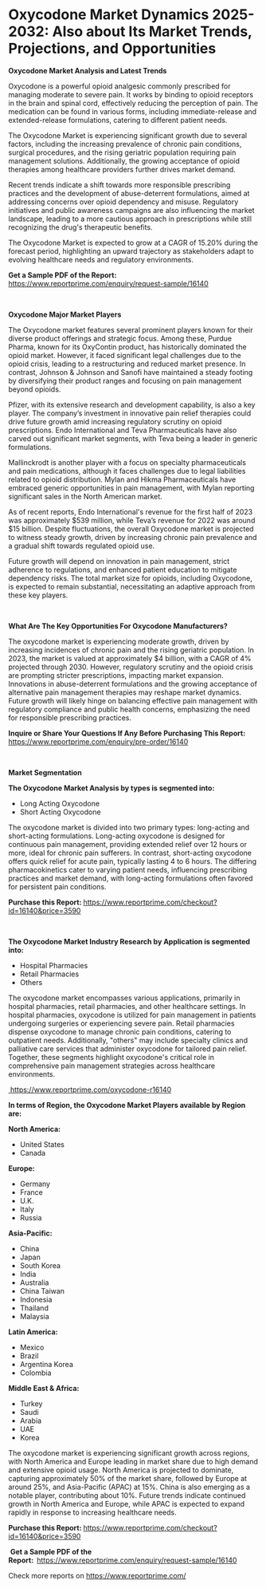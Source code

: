 <p><h1>Oxycodone Market Dynamics 2025-2032: Also about Its Market Trends, Projections, and Opportunities</h1></p><p><strong>Oxycodone Market Analysis and Latest Trends</strong></p>
<p><p>Oxycodone is a powerful opioid analgesic commonly prescribed for managing moderate to severe pain. It works by binding to opioid receptors in the brain and spinal cord, effectively reducing the perception of pain. The medication can be found in various forms, including immediate-release and extended-release formulations, catering to different patient needs.</p><p>The Oxycodone Market is experiencing significant growth due to several factors, including the increasing prevalence of chronic pain conditions, surgical procedures, and the rising geriatric population requiring pain management solutions. Additionally, the growing acceptance of opioid therapies among healthcare providers further drives market demand.</p><p>Recent trends indicate a shift towards more responsible prescribing practices and the development of abuse-deterrent formulations, aimed at addressing concerns over opioid dependency and misuse. Regulatory initiatives and public awareness campaigns are also influencing the market landscape, leading to a more cautious approach in prescriptions while still recognizing the drug's therapeutic benefits.</p><p>The Oxycodone Market is expected to grow at a CAGR of 15.20% during the forecast period, highlighting an upward trajectory as stakeholders adapt to evolving healthcare needs and regulatory environments.</p></p>
<p><strong>Get a Sample PDF of the Report:&nbsp;</strong> <a href="https://www.reportprime.com/enquiry/request-sample/16140?utm_campaign=3556&utm_medium=2&utm_source=Github&utm_content=ia&utm_term=20032025&utm_id=oxycodone">https://www.reportprime.com/enquiry/request-sample/16140</a></p>
<p>&nbsp;</p>
<p><strong>Oxycodone Major Market Players</strong></p>
<p><p>The Oxycodone market features several prominent players known for their diverse product offerings and strategic focus. Among these, Purdue Pharma, known for its OxyContin product, has historically dominated the opioid market. However, it faced significant legal challenges due to the opioid crisis, leading to a restructuring and reduced market presence. In contrast, Johnson & Johnson and Sanofi have maintained a steady footing by diversifying their product ranges and focusing on pain management beyond opioids.</p><p>Pfizer, with its extensive research and development capability, is also a key player. The company’s investment in innovative pain relief therapies could drive future growth amid increasing regulatory scrutiny on opioid prescriptions. Endo International and Teva Pharmaceuticals have also carved out significant market segments, with Teva being a leader in generic formulations.</p><p>Mallinckrodt is another player with a focus on specialty pharmaceuticals and pain medications, although it faces challenges due to legal liabilities related to opioid distribution. Mylan and Hikma Pharmaceuticals have embraced generic opportunities in pain management, with Mylan reporting significant sales in the North American market.</p><p>As of recent reports, Endo International's revenue for the first half of 2023 was approximately $539 million, while Teva’s revenue for 2022 was around $15 billion. Despite fluctuations, the overall Oxycodone market is projected to witness steady growth, driven by increasing chronic pain prevalence and a gradual shift towards regulated opioid use.</p><p>Future growth will depend on innovation in pain management, strict adherence to regulations, and enhanced patient education to mitigate dependency risks. The total market size for opioids, including Oxycodone, is expected to remain substantial, necessitating an adaptive approach from these key players.</p></p>
<p>&nbsp;</p>
<p><strong>What Are The Key Opportunities For Oxycodone Manufacturers?</strong></p>
<p><p>The oxycodone market is experiencing moderate growth, driven by increasing incidences of chronic pain and the rising geriatric population. In 2023, the market is valued at approximately $4 billion, with a CAGR of 4% projected through 2030. However, regulatory scrutiny and the opioid crisis are prompting stricter prescriptions, impacting market expansion. Innovations in abuse-deterrent formulations and the growing acceptance of alternative pain management therapies may reshape market dynamics. Future growth will likely hinge on balancing effective pain management with regulatory compliance and public health concerns, emphasizing the need for responsible prescribing practices.</p></p>
<p><strong>Inquire or Share Your Questions If Any Before Purchasing This Report:</strong> <a href="https://www.reportprime.com/enquiry/pre-order/16140?utm_campaign=3556&utm_medium=2&utm_source=Github&utm_content=ia&utm_term=20032025&utm_id=oxycodone">https://www.reportprime.com/enquiry/pre-order/16140</a></p>
<p>&nbsp;</p>
<p><strong>Market Segmentation</strong></p>
<p><strong>The Oxycodone Market Analysis by types is segmented into:</strong></p>
<p><ul><li>Long Acting Oxycodone</li><li>Short Acting Oxycodone</li></ul></p>
<p><p>The oxycodone market is divided into two primary types: long-acting and short-acting formulations. Long-acting oxycodone is designed for continuous pain management, providing extended relief over 12 hours or more, ideal for chronic pain sufferers. In contrast, short-acting oxycodone offers quick relief for acute pain, typically lasting 4 to 6 hours. The differing pharmacokinetics cater to varying patient needs, influencing prescribing practices and market demand, with long-acting formulations often favored for persistent pain conditions.</p></p>
<p><strong>Purchase this Report:&nbsp;</strong><a href="https://www.reportprime.com/checkout?id=16140&price=3590&utm_campaign=3556&utm_medium=2&utm_source=Github&utm_content=ia&utm_term=20032025&utm_id=oxycodone">https://www.reportprime.com/checkout?id=16140&price=3590</a></p>
<p>&nbsp;</p>
<p><strong>The Oxycodone Market Industry Research by Application is segmented into:</strong></p>
<p><ul><li>Hospital Pharmacies</li><li>Retail Pharmacies</li><li>Others</li></ul></p>
<p><p>The oxycodone market encompasses various applications, primarily in hospital pharmacies, retail pharmacies, and other healthcare settings. In hospital pharmacies, oxycodone is utilized for pain management in patients undergoing surgeries or experiencing severe pain. Retail pharmacies dispense oxycodone to manage chronic pain conditions, catering to outpatient needs. Additionally, "others" may include specialty clinics and palliative care services that administer oxycodone for tailored pain relief. Together, these segments highlight oxycodone's critical role in comprehensive pain management strategies across healthcare environments.</p></p>
<p><a href="https://www.reportprime.com/oxycodone-r16140?utm_campaign=3556&utm_medium=2&utm_source=Github&utm_content=ia&utm_term=20032025&utm_id=oxycodone">&nbsp;https://www.reportprime.com/oxycodone-r16140</a></p>
<p><strong>In terms of Region, the Oxycodone Market Players available by Region are:</strong></p>
<p>
    <p> <strong> North America: </strong>
        <ul>
            <li>United States</li>
            <li>Canada</li>
        </ul>
        </p> 
    <p> <strong> Europe: </strong>
        <ul>
            <li>Germany</li>
            <li>France</li>
            <li>U.K.</li>
            <li>Italy</li>
            <li>Russia</li>
        </ul>
        </p> 
    <p> <strong> Asia-Pacific: </strong>
        <ul>
            <li>China</li>
            <li>Japan</li>
            <li>South Korea</li>
            <li>India</li>
            <li>Australia</li>
            <li>China Taiwan</li>
            <li>Indonesia</li>
            <li>Thailand</li>
            <li>Malaysia</li>
        </ul>
        </p> 
    <p> <strong> Latin America: </strong>
        <ul>
            <li>Mexico</li>
            <li>Brazil</li>
            <li>Argentina Korea</li>
            <li>Colombia</li>
        </ul>
        </p> 
    <p> <strong> Middle East & Africa: </strong>
        <ul>
            <li>Turkey</li>
            <li>Saudi</li>
            <li>Arabia</li>
            <li>UAE</li>
            <li>Korea</li>
        </ul>
    </p>
    </p>
<p><p>The oxycodone market is experiencing significant growth across regions, with North America and Europe leading in market share due to high demand and extensive opioid usage. North America is projected to dominate, capturing approximately 50% of the market share, followed by Europe at around 25%, and Asia-Pacific (APAC) at 15%. China is also emerging as a notable player, contributing about 10%. Future trends indicate continued growth in North America and Europe, while APAC is expected to expand rapidly in response to increasing healthcare needs.</p></p>
<p><strong>Purchase this Report: </strong><a href="https://www.reportprime.com/checkout?id=16140&price=3590&utm_campaign=3556&utm_medium=2&utm_source=Github&utm_content=ia&utm_term=20032025&utm_id=oxycodone">https://www.reportprime.com/checkout?id=16140&price=3590</a></p>
<p>&nbsp;<strong>Get a Sample PDF of the Report:&nbsp;&nbsp;</strong><a href="https://www.reportprime.com/enquiry/request-sample/16140?utm_campaign=3556&utm_medium=2&utm_source=Github&utm_content=ia&utm_term=20032025&utm_id=oxycodone">https://www.reportprime.com/enquiry/request-sample/16140</a></p>
<p><strong></strong></p>
<p>Check more reports on <a href="https://www.reportprime.com/?utm_campaign=3556&utm_medium=2&utm_source=Github&utm_content=ia&utm_term=20032025&utm_id=oxycodone">https://www.reportprime.com/</a></p>